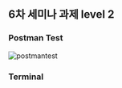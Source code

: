 ## 6차 세미나 과제 level 2

### Postman Test
![postmantest](https://user-images.githubusercontent.com/66619693/100368704-4007db00-3047-11eb-9529-df2b1f8a6371.PNG)

### Terminal
